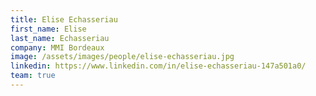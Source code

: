 ```yaml
---
title: Elise Echasseriau
first_name: Elise
last_name: Echasseriau
company: MMI Bordeaux
image: /assets/images/people/elise-echasseriau.jpg
linkedin: https://www.linkedin.com/in/elise-echasseriau-147a501a0/
team: true
---
```

